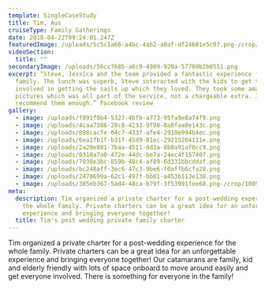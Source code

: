 ```yaml
---
template: SingleCaseStudy
title: Tim, Aus
cruiseType: Family Gatherings
date: 2018-04-22T09:24:01.247Z
featuredImage: /uploads/5c5c1a66-a4bc-4ab2-a0af-df24681e5c07.png-/crop/1248x931/138,0/-/preview/
videoSection:
  title: ""
secondaryImage: /uploads/56cc7685-a6c9-4989-920a-57780b2b0551.png
excerpt: “Steve, Jessica and the team provided a fantastic experience for our
  family. The lunch was superb, Steve interacted with the kids to get them
  involved in getting the sails up which they loved. They took some amazing
  pictures which was all part of the service, not a chargeable extra. I can't
  recommend them enough.” Facebook review
gallery:
  - image: /uploads/f891f9b4-5327-4bfb-a773-95fa9e8a74f9.png
  - image: /uploads/4caa7386-28c8-4233-9f98-8a8faa0e143c.png
  - image: /uploads/098cacfe-04c7-4337-afe4-2918e994b4ec.png
  - image: /uploads/6ea1fb1f-b31f-45d9-81ec-29215204111e.png
  - image: /uploads/2a20e801-7baa-4511-8d3a-8b8a91af0cc9.png
  - image: /uploads/0310a7a0-472e-44dc-be7a-24ec4f157407.png
  - image: /uploads/7038e3bc-859b-48c4-af89-6d331bbcddaf.png
  - image: /uploads/bc248aff-3ec6-47c3-9be6-f0affb6cfa28.png
  - image: /uploads/2470699a-62c1-497f-bb81-a453b113e138.png
  - image: /uploads/385eb367-5ad4-48ca-b79f-3f53991fee68.png-/crop/1005x1075/0,276/-/preview/
meta:
  description: Tim organized a private charter for a post-wedding experience for
    the whole family. Private charters can be a great idea for an unforgettable
    experience and bringing everyone together!
  title: Tim's post wedding private family charter
---
```

Tim organized a private charter for a post-wedding experience for the whole family. Private charters can be a great idea for an unforgettable experience and bringing everyone together! Our catamarans are family, kid and elderly friendly with lots of space onboard to move around easily and get everyone involved. There is something for everyone in the family!
